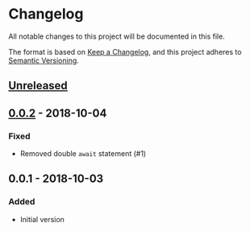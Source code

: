 # Changelog
All notable changes to this project will be documented in this file.

The format is based on [Keep a Changelog](https://keepachangelog.com/en/1.0.0/),
and this project adheres to [Semantic Versioning](https://semver.org/spec/v2.0.0.html).

## [Unreleased]

## [0.0.2] - 2018-10-04
### Fixed
- Removed double `await` statement (#1)

## 0.0.1 - 2018-10-03
### Added
- Initial version

[Unreleased]: https://github.com/f3ath/pubspec-version/compare/0.0.2...HEAD
[0.0.2]: https://github.com/f3ath/pubspec-version/compare/0.0.1...0.0.2

